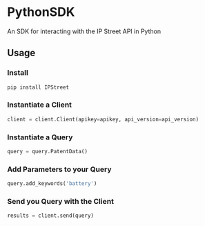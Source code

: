 # PythonSDK
An SDK for interacting with the IP Street API in Python

## Usage
### Install
```python
pip install IPStreet
```
### Instantiate a Client
```python
client = client.Client(apikey=apikey, api_version=api_version)
```
### Instantiate a Query
```python
query = query.PatentData()
```
### Add Parameters to your Query
```python
query.add_keywords('battery')
```
### Send you Query with the Client
```python
results = client.send(query)
```
